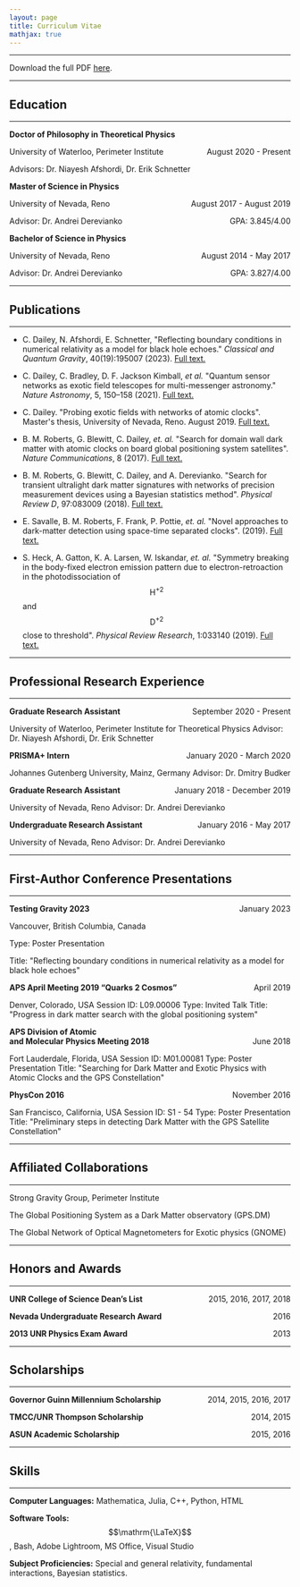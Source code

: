 ```yaml
---
layout: page
title: Curriculum Vitae
mathjax: true
---
```

___

Download the full PDF [here](\CV\Curriculum_Vitae_November_2023-1.pdf).  

___

## Education

___

<strong>Doctor of Philosophy in Theoretical Physics</strong>
<p style="text-align:left;">
    University of Waterloo, Perimeter Institute
    <span style="float:right;">
        August 2020 - Present
    </span>
</p><p style="text-align:left;">
    Advisors: Dr. Niayesh Afshordi, Dr. Erik Schnetter
</p>

<strong>Master of Science in Physics</strong>
<p style="text-align:left;">
    University of Nevada, Reno
    <span style="float:right;">
        August 2017 - August 2019
    </span>
</p><p style="text-align:left;">
    Advisor: Dr. Andrei Derevianko
    <span style="float:right;">
        GPA: 3.845/4.00
    </span>
</p>

<strong>Bachelor of Science in Physics</strong>
<p style="text-align:left;">
    University of Nevada, Reno
    <span style="float:right;">
        August 2014 - May 2017
    </span>
</p>
<p style="text-align:left;">
    Advisor: Dr. Andrei Derevianko
    <span style="float:right;">
        GPA: 3.827/4.00
    </span>
</p>

___

## Publications

___

* C. Dailey, N. Afshordi, E. Schnetter, "Reflecting boundary conditions in numerical relativity as a model for black hole echoes." *Classical and Quantum Gravity*, 40(19):195007 (2023).
<a href="https://iopscience.iop.org/article/10.1088/1361-6382/acde2f" target="\_blank">Full text.<a>

* C. Dailey, C. Bradley, D. F. Jackson Kimball, *et al.* "Quantum sensor networks as exotic field telescopes for multi-messenger astronomy." *Nature Astronomy*, 5, 150–158 (2021).
<a href="https://www.nature.com/articles/s41550-020-01242-7" target="\_blank">Full text.<a>

* C. Dailey. "Probing exotic fields with networks of atomic clocks". Master's thesis, University of Nevada, Reno. August 2019.
<a href="http://hdl.handle.net/11714/6029" target="\_blank">Full text.<a>

* B. M. Roberts, G. Blewitt, C. Dailey, *et. al.* "Search for domain wall dark matter with atomic clocks on board global positioning
system satellites".
*Nature Communications*, 8 (2017).
<a href="https://www.nature.com/articles/s41467-017-01440-4" target="\_blank">Full text.<a>

* B.  M.  Roberts,  G.  Blewitt,  C.  Dailey,  and  A.  Derevianko.   "Search  for  transient  ultralight  dark
matter signatures with networks of precision measurement devices using a Bayesian statistics method".
*Physical Review D*, 97:083009 (2018).
<a href="https://journals.aps.org/prd/abstract/10.1103/PhysRevD.97.083009" target="\_blank">Full text.<a>

* E.  Savalle,  B.  M.  Roberts,  F.  Frank,  P.  Pottie, *et. al.* "Novel  approaches  to  dark-matter  detection  using  space-time  separated  clocks". (2019).
<a href="https://arxiv.org/abs/1902.07192" target="\_blank">Full text.<a>

* S. Heck, A. Gatton, K. A. Larsen, W. Iskandar, *et. al.* "Symmetry  breaking  in  the  body-fixed  electron  emission  pattern  due to electron-retroaction in the photodissociation of $$\mathrm{H}^{+2}$$ and $$\mathrm{D}^{+2}$$ close to threshold". *Physical Review Research*, 1:033140 (2019).
<a href="https://journals.aps.org/prresearch/abstract/10.1103/PhysRevResearch.1.033140" target="\_blank">Full text.<a>

___

## Professional Research Experience

___

<p style="text-align:left;">
    <strong>Graduate Research Assistant</strong>
    <span style="float:right;">
        September 2020 - Present
    </span>
</p>
University of Waterloo, Perimeter Institute for Theoretical Physics
Advisor: Dr. Niayesh Afshordi, Dr. Erik Schnetter

<p style="text-align:left;">
    <strong>PRISMA+ Intern</strong>
    <span style="float:right;">
        January 2020 - March 2020
    </span>
</p>
Johannes Gutenberg University, Mainz, Germany  
Advisor: Dr. Dmitry Budker

<p style="text-align:left;">
    <strong>Graduate Research Assistant</strong>
    <span style="float:right;">
        January 2018 - December 2019
    </span>
</p>
University of Nevada, Reno  
Advisor: Dr. Andrei Derevianko

<p style="text-align:left;">
    <strong>Undergraduate Research Assistant</strong>
    <span style="float:right;">
        January 2016 - May 2017
    </span>
</p>
University of Nevada, Reno  
Advisor: Dr. Andrei Derevianko

___

## First-Author Conference Presentations

___

<p style="text-align:left;">
    <strong>Testing Gravity 2023</strong>
    <span style="float:right;">
        January 2023
    </span>
</p>
Vancouver, British Columbia, Canada

Type:  Poster Presentation 

Title:  "Reflecting boundary conditions in numerical relativity as a model for black hole echoes"  


<p style="text-align:left;">
    <strong>APS April Meeting 2019 <q>Quarks 2 Cosmos</q></strong>
    <span style="float:right;">
        April 2019
    </span>
</p>
Denver, Colorado, USA  
Session ID: L09.00006  
Type:  Invited Talk  
Title:  "Progress in dark matter search with the global positioning system"  

<p style="text-align:left;">
    <strong>APS Division of Atomic <br> and Molecular Physics Meeting 2018</strong>
    <span style="float:right;">
        June 2018
    </span>
</p>
Fort Lauderdale, Florida, USA  
Session ID: M01.00081  
Type:  Poster Presentation  
Title:  "Searching for Dark Matter and Exotic Physics with Atomic Clocks and the GPS Constellation"  

<p style="text-align:left;">
    <strong>PhysCon 2016</strong>
    <span style="float:right;">
        November 2016
    </span>
</p>
San Francisco, California, USA  
Session ID: S1 - 54  
Type:  Poster Presentation  
Title:  "Preliminary steps in detecting Dark Matter with the GPS Satellite Constellation"   

____

## Affiliated Collaborations

____

Strong Gravity Group, Perimeter Institute

The Global Positioning System as a Dark Matter observatory (GPS.DM)

The Global Network of Optical Magnetometers for Exotic physics (GNOME)

____

## Honors and Awards

____

<p style="text-align:left;">
    <strong>UNR College of Science Dean’s List</strong>
    <span style="float:right;">
        2015, 2016, 2017, 2018
    </span>
</p>

<p style="text-align:left;">
    <strong>Nevada Undergraduate Research Award</strong>
    <span style="float:right;">
       2016
    </span>
</p>

<p style="text-align:left;">
    <strong>2013 UNR Physics Exam Award</strong>
    <span style="float:right;">
        2013
    </span>
</p>

____

## Scholarships

____

<p style="text-align:left;">
    <strong>Governor Guinn Millennium Scholarship</strong>
    <span style="float:right;">
        2014, 2015, 2016, 2017
    </span>
</p>

<p style="text-align:left;">
    <strong>TMCC/UNR Thompson Scholarship</strong>
    <span style="float:right;">
       2014, 2015
    </span>
</p>

<p style="text-align:left;">
    <strong>ASUN Academic Scholarship</strong>
    <span style="float:right;">
        2015, 2016
    </span>
</p>

____

## Skills

____

**Computer Languages:** Mathematica, Julia, C++, Python, HTML

**Software Tools:** $$\mathrm{\LaTeX}$$, Bash, Adobe Lightroom, MS Office, Visual Studio

**Subject Proficiencies:** Special and general relativity, fundamental interactions, Bayesian statistics.
